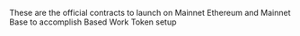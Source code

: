 These are the official contracts to launch on Mainnet Ethereum and Mainnet Base to accomplish Based Work Token setup
